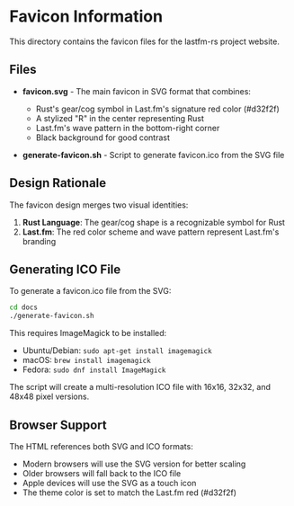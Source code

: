 # Favicon Information

This directory contains the favicon files for the lastfm-rs project website.

## Files

- **favicon.svg** - The main favicon in SVG format that combines:
  - Rust's gear/cog symbol in Last.fm's signature red color (#d32f2f)
  - A stylized "R" in the center representing Rust
  - Last.fm's wave pattern in the bottom-right corner
  - Black background for good contrast

- **generate-favicon.sh** - Script to generate favicon.ico from the SVG file

## Design Rationale

The favicon design merges two visual identities:
1. **Rust Language**: The gear/cog shape is a recognizable symbol for Rust
2. **Last.fm**: The red color scheme and wave pattern represent Last.fm's branding

## Generating ICO File

To generate a favicon.ico file from the SVG:

```bash
cd docs
./generate-favicon.sh
```

This requires ImageMagick to be installed:
- Ubuntu/Debian: `sudo apt-get install imagemagick`
- macOS: `brew install imagemagick`
- Fedora: `sudo dnf install ImageMagick`

The script will create a multi-resolution ICO file with 16x16, 32x32, and 48x48 pixel versions.

## Browser Support

The HTML references both SVG and ICO formats:
- Modern browsers will use the SVG version for better scaling
- Older browsers will fall back to the ICO file
- Apple devices will use the SVG as a touch icon
- The theme color is set to match the Last.fm red (#d32f2f)